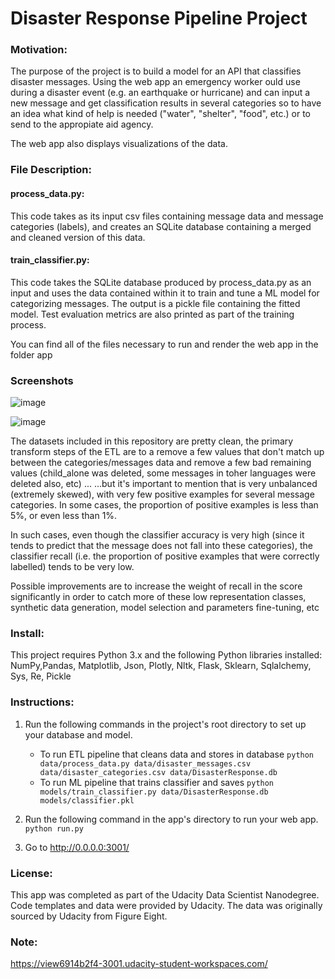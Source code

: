 # Disaster Response Pipeline Project


### Motivation:
The purpose of the project is to build a model for an API that classifies disaster messages. Using the web app an emergency worker ould use during a disaster event (e.g. an earthquake or hurricane) and can input a new message and get classification results in several categories so to have an idea what kind of help is needed ("water", "shelter", "food", etc.) or to send to the appropiate aid agency. 

The web app also displays visualizations of the data.

### File Description:

#### process_data.py: 
This code takes as its input csv files containing message data and message categories (labels), and creates an SQLite database containing a merged and cleaned version of this data.
#### train_classifier.py: 
This code takes the SQLite database produced by process_data.py as an input and uses the data contained within it to train and tune a ML model for categorizing messages. The output is a pickle file containing the fitted model. Test evaluation metrics are also printed as part of the training process.
 
You can find all of the files necessary to run and render the web app in the folder app

### Screenshots

![image](https://user-images.githubusercontent.com/46485715/106393125-93a2f600-63f5-11eb-900b-3575e443f255.png)


![image](https://user-images.githubusercontent.com/46485715/106393413-4031a780-63f7-11eb-9ae4-2509538982e6.png)

The datasets included in this repository are pretty clean, the primary transform steps of the ETL are to a remove a few values that don't match up between the categories/messages data and remove a few bad remaining values (child_alone was deleted, some messages in toher languages were deleted also, etc) ...
...but it's important to mention that is very unbalanced (extremely skewed), with very few positive examples for several message categories. 
In some cases, the proportion of positive examples is less than 5%, or even less than 1%. 

In such cases, even though the classifier accuracy is very high (since it tends to predict that the message does not fall into these categories), the classifier recall (i.e. the proportion of positive examples that were correctly labelled) tends to be very low.

Possible improvements are to increase the weight of recall in the score significantly in order to catch more of these low representation classes, synthetic data generation, model selection and parameters fine-tuning, etc



### Install:
This project requires Python 3.x and the following Python libraries installed: NumPy,Pandas, Matplotlib, Json, Plotly, Nltk, Flask, Sklearn, Sqlalchemy, Sys, Re, Pickle


### Instructions:
1. Run the following commands in the project's root directory to set up your database and model.

    - To run ETL pipeline that cleans data and stores in database
        `python data/process_data.py data/disaster_messages.csv data/disaster_categories.csv data/DisasterResponse.db`
    - To run ML pipeline that trains classifier and saves
        `python models/train_classifier.py data/DisasterResponse.db models/classifier.pkl`

2. Run the following command in the app's directory to run your web app.
    `python run.py`

3. Go to http://0.0.0.0:3001/


### License:
This app was completed as part of the Udacity Data Scientist Nanodegree. Code templates and data were provided by Udacity. The data was originally sourced by Udacity from Figure Eight.

### Note:

https://view6914b2f4-3001.udacity-student-workspaces.com/
